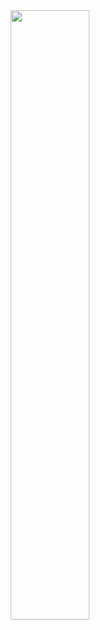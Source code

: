 

<div align = 'center'>
<img src = 'https://user-images.githubusercontent.com/101002817/159160658-609bbd7e-4866-44dd-9117-70beb411e89c.jpg' height = '50%'>
 </div>
